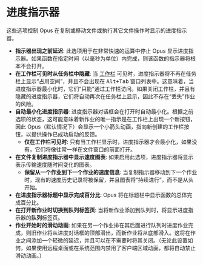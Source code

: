 # 进度指示器

这些选项控制 Opus 在复制或移动文件或执行其它文件操作时显示的进度指示器。

- **指示器出现之前延迟**: 此选项用于在非常快速的运算中停止 Opus 显示进度指示器。如果函数在指定时间（以毫秒为单位）内完成，则该函数的指示器将根本不会打开。
- **在工作栏可见时从任务栏中隐藏**: 当 [工作栏](/Manual/file_operations/copying_moving_and_deleting_files/the_jobs_bar.zh.md) 可见时，进度指示器将不再在任务栏上显示“占用空间”，并且不会出现在 <kbd>Alt+Tab</kbd> 窗口列表中。这意味着，当进度指示器最小化时，它们“只能”通过工作栏访问。如果关闭工作栏，并且有隐藏的进度指示器，它们将自动再次在任务栏上显示，因此不存在“丢失”作业的风险。
- **自动最小化进度指示器**: 进度指示器对话框会在打开时自动最小化。根据之前选项的状态，这可能意味着新作业的唯一指示是在工作栏上出现一个新按钮，因此 Opus（默认情况下）会显示一个小箭头动画，指向新创建的工作栏按钮，以提供操作已成功启动的反馈。
  - **仅在工作栏可见时**: 只有当工作栏显示时，进度指示器才会最小化，如果没有，它们将像往常一样在文件窗口的前面打开。
- **在文件复制进度指示器中显示速度图表**: 如果启用此选项，进度指示器将显示表示传输速度随时间变化的图表。
  - **保留从一个作业到下一个作业的速度信息**: 当复制指示器移动到下一个作业时，现有的速度历史记录将被保留，并且图表将“持续进行”，而不是从头开始。
- **在进度指示器标题中显示完成百分比**: Opus 将在标题栏中显示函数的总体完成百分比。
- **在打开新作业时切换到队列标签页**: 当将新作业添加到队列时，将显示进度指示器的**队列**标签页。
- **作业开始时的滑动动画**: 如果在另一个作业排在其后面进行队列时进度作业完成，则旧作业将从进度对话框的顶部滑出，而新作业将从底部滑入。这将在作业之间添加一个轻微的延迟，并且可以在不需要时将其关闭。（无论此设置如何，如果使用远程桌面或在系统范围内禁用了客户端区域动画，都将自动禁止滑动动画。）
